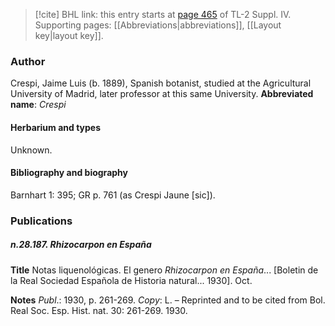 > [!cite] BHL link: this entry starts at [page 465](https://www.biodiversitylibrary.org/page/33266142) of TL-2 Suppl. IV.
> Supporting pages: [[Abbreviations|abbreviations]], [[Layout key|layout key]].

### Author

Crespi, Jaime Luis (b. 1889), Spanish botanist, studied at the Agricultural University of Madrid, later professor at this same University. 
**Abbreviated name**: *Crespi*

#### Herbarium and types

Unknown.

#### Bibliography and biography

Barnhart 1: 395; GR p. 761 (as Crespi Jaune \[sic\]).

### Publications

##### n.28.187. Rhizocarpon en España

**Title**
Notas liquenológicas. El genero *Rhizocarpon en España*... \[Boletin de la Real Sociedad Española de Historia natural... 1930\]. Oct.

**Notes**
*Publ*.: 1930, p. 261-269. *Copy*: L. – Reprinted and to be cited from Bol. Real Soc. Esp. Hist. nat. 30: 261-269. 1930.

